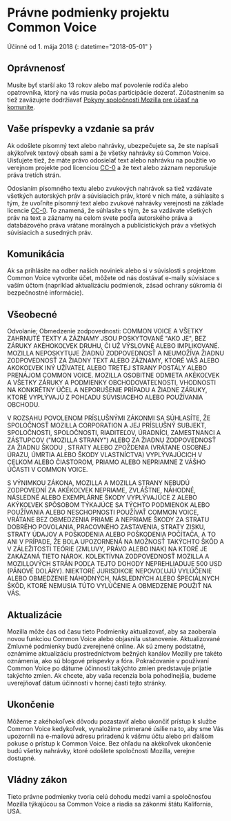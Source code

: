 # Právne podmienky projektu Common Voice 

Účinné od 1. mája 2018
{: datetime="2018-05-01" }

## Oprávnenosť

Musíte byť starší ako 13 rokov alebo mať povolenie rodiča alebo opatrovníka, ktorý na vás musia počas participácie dozerať. Zúčastnením sa tiež zaväzujete dodržiavať [Pokyny spoločnosti Mozilla pre účasť na komunite](https://www.mozilla.org/about/governance/policies/participation/). 

## Vaše príspevky a vzdanie sa práv

Ak odošlete písomný text alebo nahrávky, ubezpečujete sa, že ste napísali akýkoľvek textový obsah sami a že všetky nahrávky sú Common Voice. Uisťujete tiež, že máte právo odosielať text alebo nahrávku na použitie vo verejnom projekte pod licenciou [CC-0](https://creativecommons.org/publicdomain/zero/1.0/) a že text alebo záznam neporušuje práva tretích strán. 

Odoslaním písomného textu alebo zvukových nahrávok sa tiež vzdávate všetkých autorských práv a súvisiacich práv, ktoré v nich máte, a súhlasíte s tým, že uvoľníte písomný text alebo zvukové nahrávky verejnosti na základe licencie [CC-0](https://creativecommons.org/publicdomain/zero/1.0/). To znamená, že súhlasíte s tým, že sa vzdávate všetkých práv na text a záznamy na celom svete podľa autorského práva a databázového práva vrátane morálnych a publicistických práv a všetkých súvisiacich a susedných práv.

## Komunikácia

Ak sa prihlásite na odber našich noviniek alebo si v súvislosti s projektom Common Voice vytvoríte účet, môžete od nás dostávať e-maily súvisiace s vaším účtom (napríklad aktualizáciu podmienok, zásad ochrany súkromia či bezpečnostné informácie).

## Všeobecné

Odvolanie; Obmedzenie zodpovednosti: COMMON VOICE A VŠETKY ZAHRNUTÉ TEXTY A ZÁZNAMY JSOU POSKYTOVANÉ "AKO JE", BEZ ZÁRUKY AKÉHOKOĽVEK DRUHU, ČI UŽ VÝSLOVNÉ ALEBO IMPLIKOVANÉ. MOZILLA NEPOSKYTUJE ŽIADNÚ ZODPOVEDNOSŤ A NEUMOŽÍVA ŽIADNU ZODPOVEDNOSŤ ZA ŽIADNY TEXT ALEBO ZÁZNAMY, KTORÉ VÁŠ ALEBO AKOKOĽVEK INÝ UŽÍVATEĽ ALEBO TRETEJ STRANY POSTÁLY ALEBO PRENÁJOM COMMON VOICE. MOZILLA OSOBITNE ODMIETA AKÉKOĽVEK A VŠETKY ZÁRUKY A PODMIENKY OBCHODOVATEĽNOSTI, VHODNOSTI NA KONKRÉTNY ÚČEL A NEPORUŠENIE PRÍPADU A ŽIADNE ZÁRUKY, KTORÉ VYPLÝVAJÚ Z POHĽADU SÚVISIACEHO ALEBO POUŽÍVANIA OBCHODU.

V ROZSAHU POVOLENOM PRÍSLUŠNÝMI ZÁKONMI SA SÚHLASÍTE, ŽE SPOLOČNOSŤ MOZILLA CORPORATION A JEJ PRÍSLUŠNÝ SUBJEKT, SPOLOČNOSTI, SPOLOČNOSTI, RIADITEĽOV, ÚRADNÍCI, ZAMESTNANCI A ZÁSTUPCOV ("MOZILLA STRANY") ALEBO ZA ŽIADNU ZODPOVEDNOSŤ ZA ŽIADNU ŠKODU , STRATY ALEBO ZPOŽDENIA (VRÁTANE OSOBNEJ ÚRAZU, ÚMRTIA ALEBO ŠKODY VLASTNÍCTVA) VYPLÝVAJÚCICH V CELKOM ALEBO ČIASTOROM, PRIAMO ALEBO NEPRIAMNE Z VÁŠHO ÚČASTI V COMMON VOICE.

S VÝNIMKOU ZÁKONA, MOZILLA A MOZILLA STRANY NEBUDÚ ZODPOVEDNÍ ZA AKÉKOĽVEK NEPRIAME, ZVLÁŠTNE, NÁHODNÉ, NÁSLEDNÉ ALEBO EXEMPLÁRNE ŠKODY VYPLÝVAJÚCE Z ALEBO AKÝKOĽVEK SPÔSOBOM TÝKAJÚCE SA TÝCHTO PODMIENOK ALEBO POUŽÍVANIA ALEBO NESCHOPNOSTI POUŽÍVAŤ COMMON VOICE, VRÁTANE BEZ OBMEDZENIA PRIAME A NEPRIAME ŠKODY ZA STRATU DOBRÉHO POVOLANIA, PRACOVNÉHO ZASTAVENIA, STRATY ZISKU, STRATY ÚDAJOV A POŠKODENIA ALEBO POŠKODENIA POČÍTAČA, A TO ANI V PRÍPADE, ŽE BOLA UPOZORNENÁ NA MOŽNOSŤ TAKÝCHTO ŠKÔD A V ZÁLEŽITOSTI TEÓRIE (ZMLUVY, PRÁVO ALEBO INAK) NA KTORÉ JE ZAKÁZANÁ TIETO NÁROK. KOLEKTÍVNA ZODPOVEDNOSŤ MOZILLA A MOZILLOVÝCH STRÁN PODĽA TEJTO DOHODY NEPREHLIADUJE 500 USD (PÁNOVÉ DOLÁRY). NIEKTORÉ JURISDIKCIE NEPOVOĽUJÚ VYLÚČENIE ALEBO OBMEDZENIE NÁHODNÝCH, NÁSLEDNÝCH ALEBO ŠPECIÁLNYCH ŠKÔD, KTORÉ NEMUSIA TÚTO VYLÚČENIE A OBMEDZENIE POUŽIŤ NA VÁS.

## Aktualizácie

Mozilla môže čas od času tieto Podmienky aktualizovať, aby sa zaoberala novou funkciou Common Voice alebo objasnila ustanovenie. Aktualizované Zmluvné podmienky budú zverejnené online. Ak sú zmeny podstatné, oznámime aktualizáciu prostredníctvom bežných kanálov Mozilly pre takéto oznámenia, ako sú blogové príspevky a fóra. Pokračovanie v používaní Common Voice po dátume účinnosti takýchto zmien predstavuje prijatie takýchto zmien. Ak chcete, aby vaša recenzia bola pohodlnejšia, budeme uverejňovať dátum účinnosti v hornej časti tejto stránky.

## Ukončenie


Môžeme z akéhokoľvek dôvodu pozastaviť alebo ukončiť prístup k službe Common Voice kedykoľvek, vynaložíme primerané úsilie na to, aby sme Vás upozornili na e-mailovú adresu priradenú k vášmu účtu alebo pri ďalšom pokuse o prístup k Common Voice. Bez ohľadu na akékoľvek ukončenie budú všetky nahrávky, ktoré odošlete spoločnosti Mozilla, verejne dostupné.

## Vládny zákon

Tieto právne podmienky tvoria celú dohodu medzi vami a spoločnosťou Mozilla týkajúcou sa Common Voice a riadia sa zákonmi štátu Kalifornia, USA.
